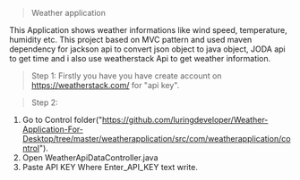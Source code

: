 >Weather application

This Application shows weather informations like wind speed, temperature, humidity etc. 
This project based on MVC pattern and used maven dependency for jackson api to convert json object to java object, JODA api to get time and i also use weatherstack Api to get weather information.

>Step 1: 
Firstly you have you have create account on https://weatherstack.com/ for "api key".

>Step 2:
1. Go to Control folder("https://github.com/luringdeveloper/Weather-Application-For-Desktop/tree/master/weatherapplication/src/com/weatherapplication/control").
2. Open WeatherApiDataController.java
3. Paste API KEY Where Enter_API_KEY text write.




